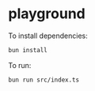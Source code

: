 # playground

To install dependencies:

```bash
bun install
```

To run:

```bash
bun run src/index.ts
```


